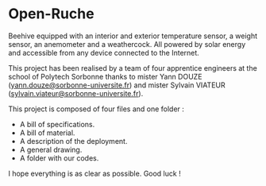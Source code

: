 # Open-Ruche
Beehive equipped with an interior and exterior temperature sensor, a weight sensor, an anemometer and a weathercock. All powered by solar energy and accessible from any device connected to the Internet.

This project has been realised by a team of four apprentice engineers at the school of Polytech Sorbonne thanks to mister Yann DOUZE (yann.douze@sorbonne-universite.fr) and mister Sylvain VIATEUR (sylvain.viateur@sorbonne-universite.fr).

This project is composed of four files and one folder : 
- A bill of specifications.
- A bill of material.
- A description of the deployment.
- A general drawing.
- A folder with our codes.

I hope everything is as clear as possible. Good luck !
